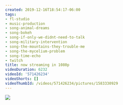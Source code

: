 ```yaml
---
created: 2019-12-16T18:54:17-06:00
tags:
- fl-studio
- music-production
- song-animal-dreams
- song-bokeh
- song-if-only-we-didnt-need-to-talk
- song-military-intervention
- song-the-mountains-they-trouble-me
- song-the-mycelium-problem
- song-time-echo
- twitch
title: now streaming in 1080p
videoDuration: 6232
videoId: '571426234'
videoShorts: []
videoThumbId: /videos/571426234/pictures/1583330929
---
```


![](20191217005417.jpg)
